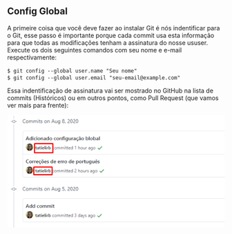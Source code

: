 ## Config Global

A primeire coisa que você deve fazer ao instalar Git é nós indentificar para o Git, esse passo é importante porque cada commit usa esta informação para que todas as modificações tenham a assinatura do nosse ususer.
Execute os dois seguintes comandos com seu nome e e-mail respectivamente:

```
$ git config --global user.name "Seu nome"
$ git config --global user.email "seu-email@example.com"
```

Essa indentificação de assinatura vai ser mostrado no GitHub na lista de commits (Históricos) ou em outros pontos, como Pull Request (que vamos ver mais para frente):

![Imagem que mostra uma lista de commit com os dados do user que acriou](../images/comandos/config-global-list.png)

